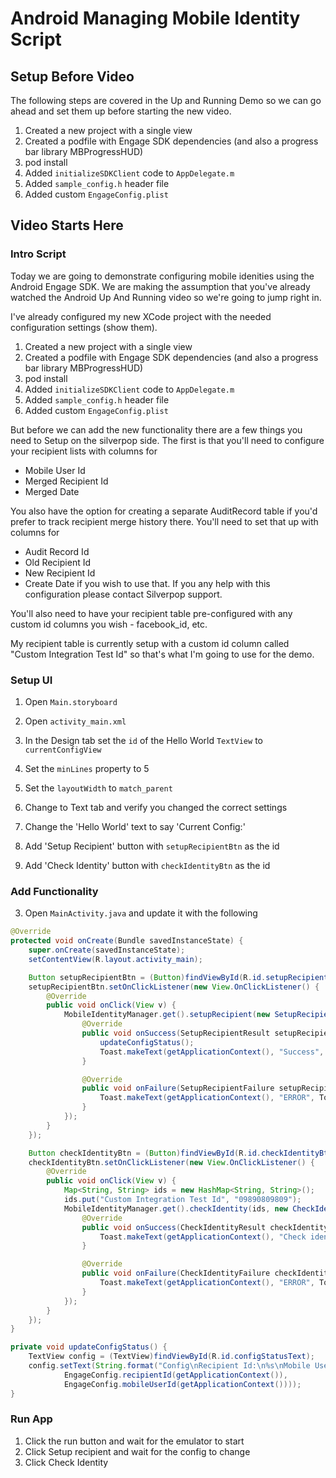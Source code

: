 # Android Managing Mobile Identity Script

## Setup Before Video

The following steps are covered in the Up and Running Demo so we can go ahead and set them up before starting the new video.
1. Created a new project with a single view
2. Created a podfile with Engage SDK dependencies (and also a progress bar library MBProgressHUD)
3. pod install
4. Added ```initializeSDKClient``` code to ```AppDelegate.m```
6. Added ```sample_config.h``` header file
7. Added custom ```EngageConfig.plist```

## Video Starts Here

### Intro Script
Today we are going to demonstrate configuring mobile idenities using the Android Engage SDK.  We are making the assumption that you've already watched the Android Up And Running video so we're going to jump right in.

I've already configured my new XCode project with the needed configuration settings (show them).

1. Created a new project with a single view
2. Created a podfile with Engage SDK dependencies (and also a progress bar library MBProgressHUD)
3. pod install
4. Added ```initializeSDKClient``` code to ```AppDelegate.m```
6. Added ```sample_config.h``` header file
7. Added custom ```EngageConfig.plist```

But before we can add the new functionality there are a few things you need to Setup on the silverpop side.  The first is that you'll need to configure your recipient lists with columns for 
- Mobile User Id
- Merged Recipient Id
- Merged Date

You also have the option for creating a separate AuditRecord table if you'd prefer to track recipient merge history there.  You'll need to set that up with columns for 
- Audit Record Id
- Old Recipient Id
- New Recipient Id
- Create Date
if you wish to use that.  If you any help with this configuration please contact Silverpop support.

You'll also need to have your recipient table pre-configured with any custom id columns you wish - facebook_id, etc.

My recipient table is currently setup with a custom id column called "Custom Integration Test Id" so that's what I'm going to use for the demo.

### Setup UI
1. Open ```Main.storyboard```


1. Open ```activity_main.xml```
2. In the Design tab set the ```id``` of the Hello World ```TextView``` to ```currentConfigView```
3. Set the ```minLines``` property to 5
4. Set the ```layoutWidth``` to ```match_parent```
3. Change to Text tab and verify you changed the correct settings
4. Change the 'Hello World' text to say 'Current Config:'
5. Add 'Setup Recipient' button with ```setupRecipientBtn``` as the id
6. Add 'Check Identity' button with ```checkIdentityBtn``` as the id


### Add Functionality
3. Open ```MainActivity.java``` and update it with the following
```java
@Override
protected void onCreate(Bundle savedInstanceState) {
    super.onCreate(savedInstanceState);
    setContentView(R.layout.activity_main);

    Button setupRecipientBtn = (Button)findViewById(R.id.setupRecipientBtn);
    setupRecipientBtn.setOnClickListener(new View.OnClickListener() {
        @Override
        public void onClick(View v) {
            MobileIdentityManager.get().setupRecipient(new SetupRecipientHandler() {
                @Override
                public void onSuccess(SetupRecipientResult setupRecipientResult) {
                    updateConfigStatus();
                    Toast.makeText(getApplicationContext(), "Success", Toast.LENGTH_SHORT).showToast();
                }

                @Override
                public void onFailure(SetupRecipientFailure setupRecipientFailure) {
                    Toast.makeText(getApplicationContext(), "ERROR", Toast.LENGTH_SHORT).showToast();
                }
            });
        }
    });

    Button checkIdentityBtn = (Button)findViewById(R.id.checkIdentityBtn);
    checkIdentityBtn.setOnClickListener(new View.OnClickListener() {
        @Override
        public void onClick(View v) {
            Map<String, String> ids = new HashMap<String, String>();
            ids.put("Custom Integration Test Id", "09890809809");
            MobileIdentityManager.get().checkIdentity(ids, new CheckIdentityHandler() {
                @Override
                public void onSuccess(CheckIdentityResult checkIdentityResult) {
                    Toast.makeText(getApplicationContext(), "Check identity success", Toast.LENGTH_SHORT).showToast();
                }

                @Override
                public void onFailure(CheckIdentityFailure checkIdentityFailure) {
                    Toast.makeText(getApplicationContext(), "ERROR", Toast.LENGTH_SHORT).showToast();
                }
            });
        }
    });
}

private void updateConfigStatus() {
    TextView config = (TextView)findViewById(R.id.configStatusText);
    config.setText(String.format("Config\nRecipient Id:\n%s\nMobile User Id\n%s",
            EngageConfig.recipientId(getApplicationContext()),
            EngageConfig.mobileUserId(getApplicationContext())));
}
```

### Run App
1. Click the run button and wait for the emulator to start
2. Click Setup recipient and wait for the config to change
3. Click Check Identity
